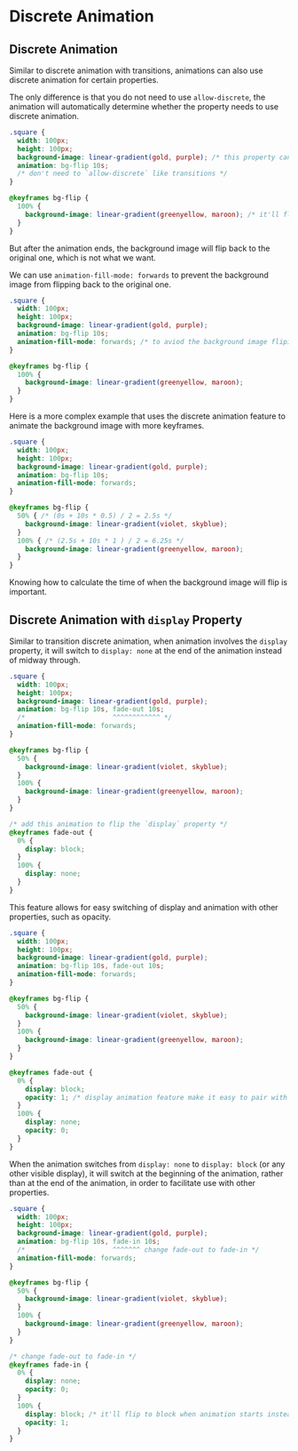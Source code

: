 # Discrete Animation

## Discrete Animation

Similar to discrete animation with transitions, animations can also use discrete animation for certain properties.

The only difference is that you do not need to use `allow-discrete`, the animation will automatically determine whether the property needs to use discrete animation.

```css
.square {
  width: 100px;
  height: 100px;
  background-image: linear-gradient(gold, purple); /* this property cannot be computed values but it can be animated discretely */
  animation: bg-flip 10s;
  /* don't need to `allow-discrete` like transitions */
}

@keyframes bg-flip {
  100% {
    background-image: linear-gradient(greenyellow, maroon); /* it'll flip to this background image at the midway of the animation (0s + 10s * 1) / 2 = 5s */
  }
}
```

But after the animation ends, the background image will flip back to the original one, which is not what we want.

We can use `animation-fill-mode: forwards` to prevent the background image from flipping back to the original one.

```css
.square {
  width: 100px;
  height: 100px;
  background-image: linear-gradient(gold, purple);
  animation: bg-flip 10s;
  animation-fill-mode: forwards; /* to aviod the background image fliping back to original when animation ends */
}

@keyframes bg-flip {
  100% {
    background-image: linear-gradient(greenyellow, maroon);
  }
}
```

Here is a more complex example that uses the discrete animation feature to animate the background image with more keyframes.

```css
.square {
  width: 100px;
  height: 100px;
  background-image: linear-gradient(gold, purple);
  animation: bg-flip 10s;
  animation-fill-mode: forwards;
}

@keyframes bg-flip {
  50% { /* (0s + 10s * 0.5) / 2 = 2.5s */
    background-image: linear-gradient(violet, skyblue);
  }
  100% { /* (2.5s + 10s * 1 ) / 2 = 6.25s */
    background-image: linear-gradient(greenyellow, maroon);
  }
}
```

Knowing how to calculate the time of when the background image will flip is important.

## Discrete Animation with `display` Property

Similar to transition discrete animation, when animation involves the `display` property, it will switch to `display: none` at the end of the animation instead of midway through.

```css
.square {
  width: 100px;
  height: 100px;
  background-image: linear-gradient(gold, purple);
  animation: bg-flip 10s, fade-out 10s;
  /*                      ^^^^^^^^^^^^ */
  animation-fill-mode: forwards;
}

@keyframes bg-flip {
  50% {
    background-image: linear-gradient(violet, skyblue);
  }
  100% {
    background-image: linear-gradient(greenyellow, maroon);
  }
}

/* add this animation to flip the `display` property */
@keyframes fade-out {
  0% {
    display: block;
  }
  100% {
    display: none;
  }
}
```

This feature allows for easy switching of display and animation with other properties, such as opacity.

```css
.square {
  width: 100px;
  height: 100px;
  background-image: linear-gradient(gold, purple);
  animation: bg-flip 10s, fade-out 10s;
  animation-fill-mode: forwards;
}

@keyframes bg-flip {
  50% {
    background-image: linear-gradient(violet, skyblue);
  }
  100% {
    background-image: linear-gradient(greenyellow, maroon);
  }
}

@keyframes fade-out {
  0% {
    display: block;
    opacity: 1; /* display animation feature make it easy to pair with other properties */
  }
  100% {
    display: none;
    opacity: 0;
  }
}
```

When the animation switches from `display: none` to `display: block` (or any other visible display), it will switch at the beginning of the animation, rather than at the end of the animation, in order to facilitate use with other properties.

```css
.square {
  width: 100px;
  height: 100px;
  background-image: linear-gradient(gold, purple);
  animation: bg-flip 10s, fade-in 10s;
  /*                      ^^^^^^^ change fade-out to fade-in */
  animation-fill-mode: forwards;
}

@keyframes bg-flip {
  50% {
    background-image: linear-gradient(violet, skyblue);
  }
  100% {
    background-image: linear-gradient(greenyellow, maroon);
  }
}

/* change fade-out to fade-in */
@keyframes fade-in {
  0% {
    display: none;
    opacity: 0;
  }
  100% {
    display: block; /* it'll flip to block when animation starts instead of 5s */
    opacity: 1;
  }
}
```
